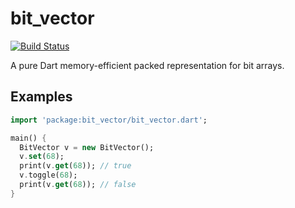 # bit_vector

[![Build Status](https://travis-ci.org/kseo/bit_vector.svg?branch=master)](https://travis-ci.org/kseo/bit_vector)

A pure Dart memory-efficient packed representation for bit arrays.

## Examples

```dart
import 'package:bit_vector/bit_vector.dart';

main() {
  BitVector v = new BitVector();
  v.set(68);
  print(v.get(68)); // true
  v.toggle(68);
  print(v.get(68)); // false
}
```
